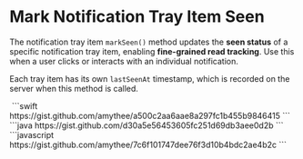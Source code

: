 # Mark Notification Tray Item Seen

The notification tray item `markSeen()` method updates the **seen status** of a specific notification tray item, enabling **fine-grained read tracking**. Use this when a user clicks or interacts with an individual notification.

Each tray item has its own `lastSeenAt` timestamp, which is recorded on the server when this method is called.

<img src="../../../.gitbook/assets/Screenshot 2568-04-22 at 15.35.51.png" alt="" />

<Tabs>
  <Tab title="iOS">
    <CodeGroup>
      ```swift
      https://gist.github.com/amythee/a500c2aa6aae8a297fc1b455b9846415
      ```
    </CodeGroup>
  </Tab>
  <Tab title="Android">
    <CodeGroup>
      ```java
      https://gist.github.com/d30a5e56453605fc251d69db3aee0d2b
      ```
    </CodeGroup>
  </Tab>
  <Tab title="Web">
    <CodeGroup>
      ```javascript
      https://gist.github.com/amythee/7c6f101747dee76f3d10b4bdc2ae4b2c
      ```
    </CodeGroup>
  </Tab>
</Tabs>